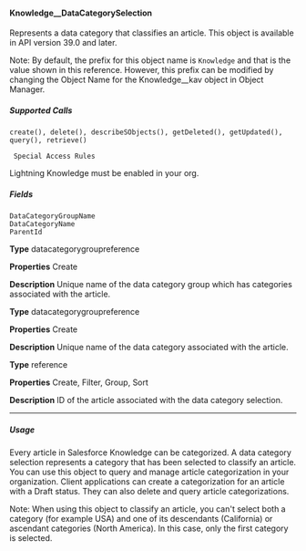 #### Knowledge__DataCategorySelection

Represents a data category that classifies an article. This object is available in API version 39.0 and later.

Note: By default, the prefix for this object name is `Knowledge` and that is the value shown in this reference. However, this
prefix can be modified by changing the Object Name for the Knowledge__kav object in Object Manager.

##### Supported Calls
```
create(), delete(), describeSObjects(), getDeleted(), getUpdated(), query(), retrieve()

 Special Access Rules

```
Lightning Knowledge must be enabled in your org.

##### Fields

```
DataCategoryGroupName
DataCategoryName
ParentId

```

**Type**
datacategorygroupreference

**Properties**
Create

**Description**
Unique name of the data category group which has categories associated with the article.

**Type**
datacategorygroupreference

**Properties**
Create

**Description**
Unique name of the data category associated with the article.

**Type**
reference

**Properties**
Create, Filter, Group, Sort

**Description**
ID of the article associated with the data category selection.


-----

##### Usage

Every article in Salesforce Knowledge can be categorized. A data category selection represents a category that has been selected to
classify an article. You can use this object to query and manage article categorization in your organization. Client applications can create
a categorization for an article with a Draft status. They can also delete and query article categorizations.

Note: When using this object to classify an article, you can't select both a category (for example USA) and one of its descendants
(California) or ascendant categories (North America). In this case, only the first category is selected.
